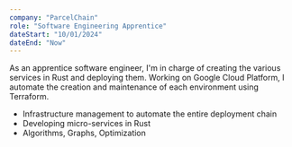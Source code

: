 ```yaml
---
company: "ParcelChain"
role: "Software Engineering Apprentice"
dateStart: "10/01/2024"
dateEnd: "Now"
---
```


As an apprentice software engineer, I'm in charge of creating the various services in Rust and deploying them. Working on Google Cloud Platform, I automate the creation and maintenance of each environment using Terraform.

- Infrastructure management to automate the entire deployment chain
- Developing micro-services in Rust
- Algorithms, Graphs, Optimization